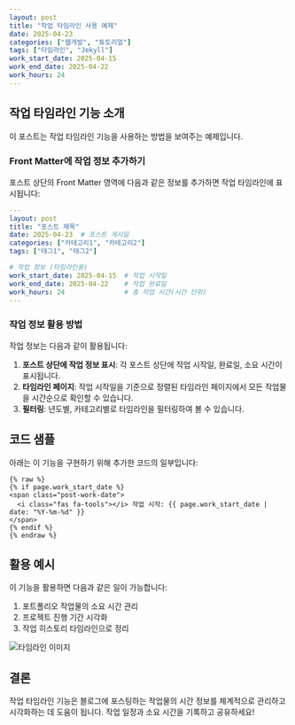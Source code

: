 ```yaml
---
layout: post
title: "작업 타임라인 사용 예제"
date: 2025-04-23
categories: ["웹개발", "튜토리얼"]
tags: ["타임라인", "Jekyll"]
work_start_date: 2025-04-15
work_end_date: 2025-04-22
work_hours: 24
---
```


## 작업 타임라인 기능 소개

이 포스트는 작업 타임라인 기능을 사용하는 방법을 보여주는 예제입니다.

### Front Matter에 작업 정보 추가하기

포스트 상단의 Front Matter 영역에 다음과 같은 정보를 추가하면 작업 타임라인에 표시됩니다:

```yaml
---
layout: post
title: "포스트 제목"
date: 2025-04-23  # 포스트 게시일
categories: ["카테고리1", "카테고리2"]
tags: ["태그1", "태그2"]

# 작업 정보 (타임라인용)
work_start_date: 2025-04-15  # 작업 시작일
work_end_date: 2025-04-22    # 작업 완료일
work_hours: 24               # 총 작업 시간(시간 단위)
---
```

### 작업 정보 활용 방법

작업 정보는 다음과 같이 활용됩니다:

1. **포스트 상단에 작업 정보 표시**: 각 포스트 상단에 작업 시작일, 완료일, 소요 시간이 표시됩니다.
2. **타임라인 페이지**: 작업 시작일을 기준으로 정렬된 타임라인 페이지에서 모든 작업물을 시간순으로 확인할 수 있습니다.
3. **필터링**: 년도별, 카테고리별로 타임라인을 필터링하여 볼 수 있습니다.

## 코드 샘플

아래는 이 기능을 구현하기 위해 추가한 코드의 일부입니다:

```liquid
{% raw %}
{% if page.work_start_date %}
<span class="post-work-date">
  <i class="fas fa-tools"></i> 작업 시작: {{ page.work_start_date | date: "%Y-%m-%d" }}
</span>
{% endif %}
{% endraw %}
```

## 활용 예시

이 기능을 활용하면 다음과 같은 일이 가능합니다:

1. 포트폴리오 작업물의 소요 시간 관리
2. 프로젝트 진행 기간 시각화
3. 작업 히스토리 타임라인으로 정리

![타임라인 이미지](/images/asdfasdf.png)

## 결론

작업 타임라인 기능은 블로그에 포스팅하는 작업물의 시간 정보를 체계적으로 관리하고 시각화하는 데 도움이 됩니다. 작업 일정과 소요 시간을 기록하고 공유하세요! 